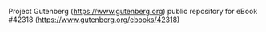 Project Gutenberg (https://www.gutenberg.org) public repository for eBook #42318 (https://www.gutenberg.org/ebooks/42318)
